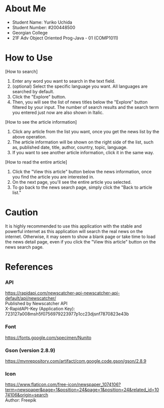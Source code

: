 # About Me
- Student Name: Yuriko Uchida  
- Student Number: #200448500  
- Georgian College  
- 21F Adv Object Oriented Prog-Java - 01 (COMP1011)

# How to Use
[How to search]  
1) Enter any word you want to search in the text field.  
2) (optional) Select the specific language you want. All languages are searched by default.  
3) Click the "Explore" button.  
4) Then, you will see the list of news titles below the "Explore" button filtered by your input. The number of search results and the search term you entered just now are also shown in Italic.  
  
[How to see the article information]  
1) Click any article from the list you want, once you get the news list by the above operation.
2) The article information will be shown on the right side of the list, such as, published date, title, author, country, topic, language.  
3) If you want to see another article information, click it in the same way.
 
[How to read the entire article]
1) Click the "View this article" button below the news information, once you find the article you are interested in.
2) On the next page, you'll see the entire article you selected.
3) To go back to the news search page, simply click the "Back to article list."

# Caution
It is highly recommended to use this application with the stable and powerful internet as this application will search the real news on the internet. Otherwise, it may seem to show a blank page or take time to load the news detail page, even if you click the "View this article" button on the news search page.

# References
### API
https://rapidapi.com/newscatcher-api-newscatcher-api-default/api/newscatcher/  
Published by Newscatcher API  
X-RapidAPI-Key (Application Key): 723127a008msh5f0756979223977p1cc23djsnf7870823e43b   

### Font
https://fonts.google.com/specimen/Nunito  

### Gson (version 2.8.9)
https://mvnrepository.com/artifact/com.google.code.gson/gson/2.8.9

### Icon
https://www.flaticon.com/free-icon/newspaper_1074106?term=newspaper&page=1&position=24&page=1&position=24&related_id=1074106&origin=search  
Author: Freepik  
